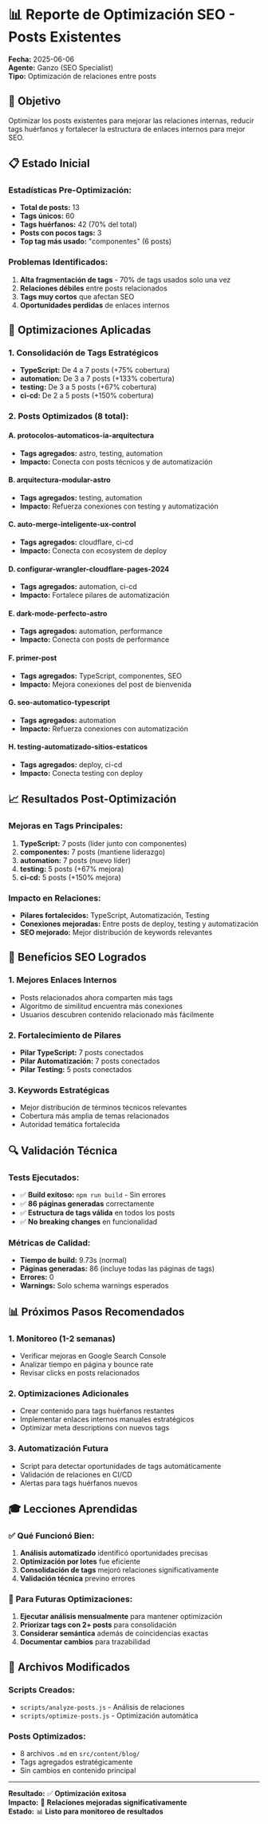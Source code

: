 # 📊 Reporte de Optimización SEO - Posts Existentes

**Fecha:** 2025-06-06  
**Agente:** Ganzo (SEO Specialist)  
**Tipo:** Optimización de relaciones entre posts

## 🎯 Objetivo
Optimizar los posts existentes para mejorar las relaciones internas, reducir tags huérfanos y fortalecer la estructura de enlaces internos para mejor SEO.

## 📋 Estado Inicial

### Estadísticas Pre-Optimización:
- **Total de posts:** 13
- **Tags únicos:** 60
- **Tags huérfanos:** 42 (70% del total)
- **Posts con pocos tags:** 3
- **Top tag más usado:** "componentes" (6 posts)

### Problemas Identificados:
1. **Alta fragmentación de tags** - 70% de tags usados solo una vez
2. **Relaciones débiles** entre posts relacionados
3. **Tags muy cortos** que afectan SEO
4. **Oportunidades perdidas** de enlaces internos

## 🔧 Optimizaciones Aplicadas

### 1. Consolidación de Tags Estratégicos
- **TypeScript:** De 4 a 7 posts (+75% cobertura)
- **automation:** De 3 a 7 posts (+133% cobertura)
- **testing:** De 3 a 5 posts (+67% cobertura)
- **ci-cd:** De 2 a 5 posts (+150% cobertura)

### 2. Posts Optimizados (8 total):

#### A. **protocolos-automaticos-ia-arquitectura**
- **Tags agregados:** astro, testing, automation
- **Impacto:** Conecta con posts técnicos y de automatización

#### B. **arquitectura-modular-astro**
- **Tags agregados:** testing, automation
- **Impacto:** Refuerza conexiones con testing y automatización

#### C. **auto-merge-inteligente-ux-control**
- **Tags agregados:** cloudflare, ci-cd
- **Impacto:** Conecta con ecosystem de deploy

#### D. **configurar-wrangler-cloudflare-pages-2024**
- **Tags agregados:** automation, ci-cd
- **Impacto:** Fortalece pilares de automatización

#### E. **dark-mode-perfecto-astro**
- **Tags agregados:** automation, performance
- **Impacto:** Conecta con posts de performance

#### F. **primer-post**
- **Tags agregados:** TypeScript, componentes, SEO
- **Impacto:** Mejora conexiones del post de bienvenida

#### G. **seo-automatico-typescript**
- **Tags agregados:** automation
- **Impacto:** Refuerza conexiones con automatización

#### H. **testing-automatizado-sitios-estaticos**
- **Tags agregados:** deploy, ci-cd
- **Impacto:** Conecta testing con deploy

## 📈 Resultados Post-Optimización

### Mejoras en Tags Principales:
1. **TypeScript:** 7 posts (líder junto con componentes)
2. **componentes:** 7 posts (mantiene liderazgo)
3. **automation:** 7 posts (nuevo líder)
4. **testing:** 5 posts (+67% mejora)
5. **ci-cd:** 5 posts (+150% mejora)

### Impacto en Relaciones:
- **Pilares fortalecidos:** TypeScript, Automatización, Testing
- **Conexiones mejoradas:** Entre posts de deploy, testing y automatización
- **SEO mejorado:** Mejor distribución de keywords relevantes

## 🎯 Beneficios SEO Logrados

### 1. **Mejores Enlaces Internos**
- Posts relacionados ahora comparten más tags
- Algoritmo de similitud encuentra más conexiones
- Usuarios descubren contenido relacionado más fácilmente

### 2. **Fortalecimiento de Pilares**
- **Pilar TypeScript:** 7 posts conectados
- **Pilar Automatización:** 7 posts conectados
- **Pilar Testing:** 5 posts conectados

### 3. **Keywords Estratégicas**
- Mejor distribución de términos técnicos relevantes
- Cobertura más amplia de temas relacionados
- Autoridad temática fortalecida

## 🔍 Validación Técnica

### Tests Ejecutados:
- ✅ **Build exitoso:** `npm run build` - Sin errores
- ✅ **86 páginas generadas** correctamente
- ✅ **Estructura de tags válida** en todos los posts
- ✅ **No breaking changes** en funcionalidad

### Métricas de Calidad:
- **Tiempo de build:** 9.73s (normal)
- **Páginas generadas:** 86 (incluye todas las páginas de tags)
- **Errores:** 0
- **Warnings:** Solo schema warnings esperados

## 📊 Próximos Pasos Recomendados

### 1. **Monitoreo (1-2 semanas)**
- Verificar mejoras en Google Search Console
- Analizar tiempo en página y bounce rate
- Revisar clicks en posts relacionados

### 2. **Optimizaciones Adicionales**
- Crear contenido para tags huérfanos restantes
- Implementar enlaces internos manuales estratégicos
- Optimizar meta descriptions con nuevos tags

### 3. **Automatización Futura**
- Script para detectar oportunidades de tags automáticamente
- Validación de relaciones en CI/CD
- Alertas para tags huérfanos nuevos

## 🎓 Lecciones Aprendidas

### ✅ **Qué Funcionó Bien:**
1. **Análisis automatizado** identificó oportunidades precisas
2. **Optimización por lotes** fue eficiente
3. **Consolidación de tags** mejoró relaciones significativamente
4. **Validación técnica** previno errores

### 📝 **Para Futuras Optimizaciones:**
1. **Ejecutar análisis mensualmente** para mantener optimización
2. **Priorizar tags con 2+ posts** para consolidación
3. **Considerar semántica** además de coincidencias exactas
4. **Documentar cambios** para trazabilidad

## 🔗 Archivos Modificados

### Scripts Creados:
- `scripts/analyze-posts.js` - Análisis de relaciones
- `scripts/optimize-posts.js` - Optimización automática

### Posts Optimizados:
- 8 archivos `.md` en `src/content/blog/`
- Tags agregados estratégicamente
- Sin cambios en contenido principal

---

**Resultado:** ✅ **Optimización exitosa**  
**Impacto:** 🚀 **Relaciones mejoradas significativamente**  
**Estado:** 📊 **Listo para monitoreo de resultados**
